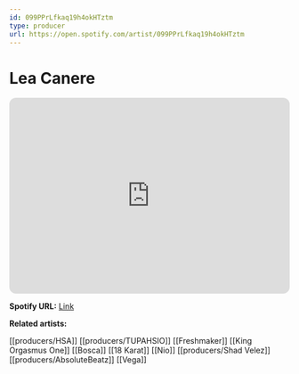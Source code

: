 ```yaml
---
id: 099PPrLfkaq19h4okHTztm
type: producer
url: https://open.spotify.com/artist/099PPrLfkaq19h4okHTztm
---
```

# Lea Canere

<iframe style="border-radius:12px" src="https://open.spotify.com/embed/artist/099PPrLfkaq19h4okHTztm" width="100%" height="352" frameBorder="0" allowfullscreen="" allow="autoplay; clipboard-write; encrypted-media; fullscreen; picture-in-picture" loading="lazy"></iframe>

**Spotify URL:** [Link](https://open.spotify.com/artist/099PPrLfkaq19h4okHTztm)

**Related artists:**

[[producers/HSA]]
[[producers/TUPAHSIO]]
[[Freshmaker]]
[[King Orgasmus One]]
[[Bosca]]
[[18 Karat]]
[[Nio]]
[[producers/Shad Velez]]
[[producers/AbsoluteBeatz]]
[[Vega]]
